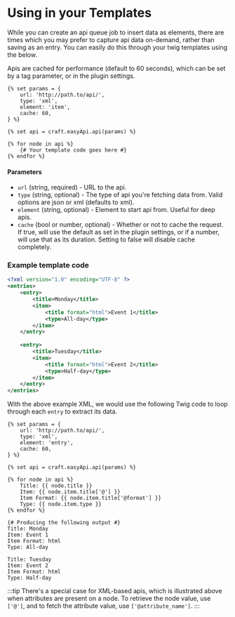 # Using in your Templates

While you can create an api queue job to insert data as elements, there are times which you may prefer to capture api data on-demand, rather than saving as an entry. You can easily do this through your twig templates using the below.

Apis are cached for performance (default to 60 seconds), which can be set by a tag parameter, or in the plugin settings.

```twig
{% set params = {
    url: 'http://path.to/api/',
    type: 'xml',
    element: 'item',
    cache: 60,
} %}

{% set api = craft.easyApi.api(params) %}

{% for node in api %}
    {# Your template code goes here #}
{% endfor %}
```

#### Parameters

- `url` (string, required) - URL to the api.
- `type` (string, optional) - The type of api you're fetching data from. Valid options are json or xml (defaults to xml).
- `element` (string, optional) - Element to start api from. Useful for deep apis.
- `cache` (bool or number, optional) - Whether or not to cache the request. If true, will use the default as set in the plugin settings, or if a number, will use that as its duration. Setting to false will disable cache completely.

### Example template code

```xml
<?xml version="1.0" encoding="UTF-8" ?>
<entries>
    <entry>
        <title>Monday</title>
        <item>
            <title format="html">Event 1</title>
            <type>All-day</type>
        </item>
    </entry>
    
    <entry>
        <title>Tuesday</title>
        <item>
            <title format="html">Event 2</title>
            <type>Half-day</type>
        </item>
    </entry>
</entries>
```

With the above example XML, we would use the following Twig code to loop through each `entry` to extract its data.

```twig
{% set params = {
    url: 'http://path.to/api/',
    type: 'xml',
    element: 'entry',
    cache: 60,
} %}

{% set api = craft.easyApi.api(params) %}

{% for node in api %}
    Title: {{ node.title }}
    Item: {{ node.item.title['@'] }}
    Item Format: {{ node.item.title['@format'] }}
    Type: {{ node.item.type }}
{% endfor %}

{# Producing the following output #}
Title: Monday
Item: Event 1
Item Format: html
Type: All-day

Title: Tuesday
Item: Event 2
Item Format: html
Type: Half-day
```

:::tip
There's a special case for XML-based apis, which is illustrated above when attributes are present on a node. To retrieve the node value, use `['@']`, and to fetch the attribute value, use `['@attribute_name']`.
:::